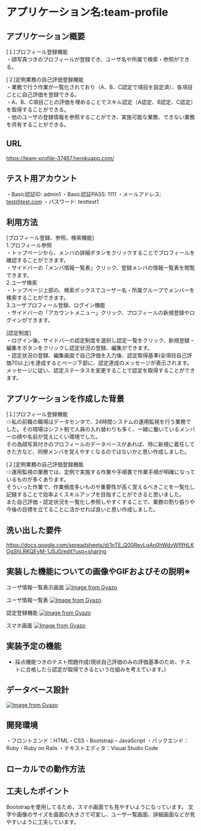 # アプリケーション名:team-profile
## アプリケーション概要
[１]プロフィール登録機能  
・顔写真つきのプロフィールが登録でき、ユーザ名や所属で検索・参照ができる。  

[２]定例業務の自己評価登録機能  
・業務で行う作業が一覧化されており（A、B、C認定で項目を設定済）、各項目ごとに自己評価を登録できる。  
・A、B、C項目ごとの評価を埋めることでスキル認定（A認定、B認定、C認定）を取得することができる。  
・他のユーザの登録情報を参照することができ、実施可能な業務、できない業務を共有することができる。  

## URL
https://team-profile-37467.herokuapp.com/


## テスト用アカウント
・Basic認証ID: admin1
・Basic認証PASS: 1111
・メールアドレス: test@test.com
・パスワード: testtest1

## 利用方法
[プロフィール登録、参照、検索機能]  
1.プロフィール参照  
・トップページから、メンバの詳細ボタンをクリックすることでプロフィールを確認することができます。  
・サイドバーの「メンバ情報一覧表」クリック、登録メンバの情報一覧表を閲覧できます。  
2.ユーザ検索  
・トップページ上部の、検索ボックスでユーザー名・所属グループでメンバーを検索することができます。  
3.ユーザプロフィール登録、ログイン機能  
・サイドバーの「アカウントメニュー」クリック、プロフィールの新規登録やログインができます。  

[認定制度]  
・ログイン後。サイドバーの認定制度を選択し認定一覧をクリック、新規登録・編集をボタンをクリックし認定状況の登録、編集ができます。  
・認定状況の登録、編集画面で自己評価を入力後、認定取得基準(全項目自己評価70以上)を達成するとページ下部に、認定達成のメッセージが表示されます。    
メッセージに従い、認定ステータスを変更することで認定を取得することができます。  


## アプリケーションを作成した背景
[１]プロフィール登録機能  
⇨私の前職の職場はデータセンタで、24時間システムの運用監視を行う業務でした。その現場はシフト制で人員の入れ替わりも多く、一緒に働いているメンバーの顔や名前が覚えにくい環境でした。  
その為顔写真付きのプロフィールのデータベースがあれば、特に新規に着任してきた方など、同僚メンバを覚えやすくなるのではないかと思い作成しました。

[２]定例業務の自己評価登録機能  
⇨運用監視の業務では、定例で実施する作業や手順書で作業手順が明確になっているものが多くあります。  
そういった作業で、作業頻度多いものや重要性が高く覚えるべきことを一覧化し記録することで効率よくスキルアップを目指すことができると思いました。  
また自己評価・認定状況を一覧化し参照しやすくすることで、業務の割り振りや今後の目標を立てることに活かせれば良いと思い作成しました。

## 洗い出した要件
https://docs.google.com/spreadsheets/d/1nTE_Q00RevLgAn0hWdvWflfHLKGgShLRKQEyM-1J5J0/edit?usp=sharing

## 実装した機能についての画像やGIFおよびその説明※
ユーザ情報一覧表示画面
[![Image from Gyazo](https://i.gyazo.com/977b5bc5651eb2c133557051c563d1d4.png)](https://gyazo.com/977b5bc5651eb2c133557051c563d1d4)

ユーザ情報一覧表
[![Image from Gyazo](https://i.gyazo.com/d70630032d512e769d700f15ed12bbf9.png)](https://gyazo.com/d70630032d512e769d700f15ed12bbf9)

認定登録機能
[![Image from Gyazo](https://i.gyazo.com/11dcb1822d51714b55da3f22236a055c.gif)](https://gyazo.com/11dcb1822d51714b55da3f22236a055c)　　

スマホ画面
[![Image from Gyazo](https://i.gyazo.com/0fa13a7b1854c057b97aa465b4abe1c5.gif)](https://gyazo.com/0fa13a7b1854c057b97aa465b4abe1c5)


## 実装予定の機能
- 採点機能つきのテスト問題作成(現状自己評価のみの評価基準のため、テストに合格したら認定が取得できるという仕組みを考えています。)

## データベース設計
[![Image from Gyazo](https://i.gyazo.com/bba6892a8157815d97eba7926651b315.png)](https://gyazo.com/bba6892a8157815d97eba7926651b315)


## 開発環境
・フロントエンド：HTML・CSS・Bootstrap・JavaScript
・バックエンド：Ruby・Ruby on Rails
・テキストエディタ：Visual Studio Code

## ローカルでの動作方法


## 工夫したポイント
Bootstrapを使用してるため、スマホ画面でも見やすいようになっています。
文字や画像のサイズを画面の大きさで可変し、ユーザ一覧画面、詳細画面などが見やすいように工夫しています。

